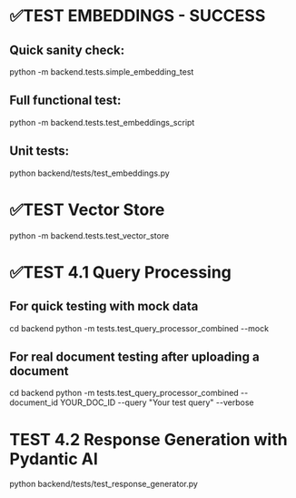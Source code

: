 
# ✅TEST EMBEDDINGS - SUCCESS

## Quick sanity check:
python -m backend.tests.simple_embedding_test

## Full functional test:
python -m backend.tests.test_embeddings_script

## Unit tests:
python backend/tests/test_embeddings.py

# ✅TEST Vector Store
python -m backend.tests.test_vector_store

# ✅TEST 4.1 Query Processing
## For quick testing with mock data
cd backend
python -m tests.test_query_processor_combined --mock

## For real document testing after uploading a document
cd backend
python -m tests.test_query_processor_combined --document_id YOUR_DOC_ID --query "Your test query" --verbose


# TEST 4.2 Response Generation with Pydantic AI
python backend/tests/test_response_generator.py